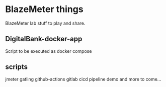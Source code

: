 # BlazeMeter things

BlazeMeter lab stuff to play and share.

## DigitalBank-docker-app

Script to be executed as docker compose

## scripts

jmeter
gatling
github-actions
gitlab cicd pipeline
demo
and more to come... 
